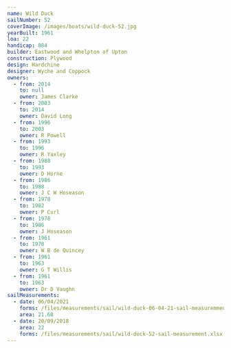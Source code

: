 ```yaml
---
name: Wild Duck
sailNumber: 52
coverImage: /images/boats/wild-duck-52.jpg
yearBuilt: 1961
loa: 22
handicap: 884
builder: Eastwood and Whelpton of Upton
construction: Plywood
design: Hardchine
designer: Wyche and Coppock
owners:
  - from: 2014
    to: null
    owner: James Clarke
  - from: 2003
    to: 2014
    owner: David Long
  - from: 1996
    to: 2003
    owner: R Powell
  - from: 1993
    to: 1996
    owner: R Yaxley
  - from: 1988
    to: 1993
    owner: D Horne
  - from: 1986
    to: 1988
    owner: J C W Hoseason
  - from: 1978
    to: 1982
    owner: P Curl
  - from: 1978
    to: 1986
    owner: J Hoseason
  - from: 1961
    to: 1978
    owner: W B de Quincey
  - from: 1961
    to: 1963
    owner: G T Willis
  - from: 1961
    to: 1963
    owner: Dr D Vaughn
sailMeasurements:
  - date: 06/04/2021
    forms: /files/measurements/sail/wild-duck-06-04-21-sail-measuremment-spreadsheet-03.xlsx
    area: 21.68
  - date: 20/09/2018
    area: 22
    forms: /files/measurements/sail/wild-duck-52-sail-measurement.xlsx
---
```

